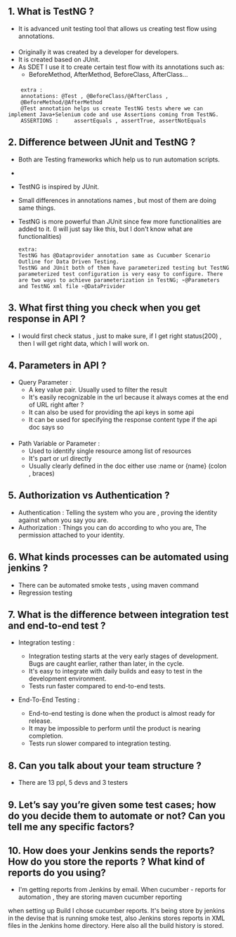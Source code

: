 ## 1. What is TestNG ?
- It is advanced unit testing tool that allows us creating test flow using annotations.
####
- Originally it was created by a developer for developers.
- It is created based on JUnit.
- As SDET I use it to create certain test flow with its annotations such as:
  - BeforeMethod, AfterMethod, BeforeClass, AfterClass...
####
        extra : 
        annotations: @Test , @BeforeClass/@AfterClass ,
        @BeforeMethod/@AfterMethod
        @Test annotation helps us create TestNG tests where we can implement Java+Selenium code and use Assertions coming from TestNG.	
        ASSERTIONS :     assertEquals , assertTrue, assertNotEquals

## 2. Difference between JUnit and TestNG ?

- Both are Testing frameworks which help us to run automation scripts.
- 
- TestNG is inspired by JUnit.
- Small differences in annotations names , but most of them are doing same things.
- TestNG is more powerful than JUnit since few more functionalities are added to it. (I will just say like this, but I don't know what are functionalities)

      extra: 
      TestNG has @Dataprovider annotation same as Cucumber Scenario Outline for Data Driven Testing.
      TestNG and JUnit both of them have parameterized testing but TestNG parameterized test configuration is very easy to configure. There are two ways to achieve parameterization in TestNG; ➢@Parameters and TestNG xml file ➢@DataPrivider

## 3. What first thing you check when you get response in API ?
- I would first check status , just to make sure, if I get right status(200) , then I will get right data, which I will work on. 

## 4. Parameters in API ?
- Query Parameter :
  - A key value pair. Usually used to filter the result
  - It's easily recognizable in the url because it always comes at the end of URL right after ?
  - It can also be used for providing the api keys in some api
  - It can be used for specifying the response content type if the api doc says so

####

- Path Variable or Parameter : 
  - Used to identify single resource among list of resources
  - It's part or url directly
  - Usually clearly defined in the doc either use :name or {name} (colon , braces)

## 5. Authorization vs Authentication ?

- Authentication : Telling the system who you are , proving the identity against whom you say you are.
- Authorization : Things you can do according to who you are, The permission attached to your identity.

## 6. What kinds processes can be automated using jenkins ?
- There can be automated smoke tests , using maven command
- Regression testing 

## 7. What is the difference between integration test and end-to-end test ?
- Integration testing : 
  - Integration testing starts at the very early stages of development. Bugs are caught earlier, rather than later, in the cycle.
  - It's easy to integrate with daily builds and easy to test in the development environment.
  - Tests run faster compared to end-to-end tests.


- End-To-End Testing : 
  - End-to-end testing is done when the product is almost ready for release.
  - It may be impossible to perform until the product is nearing completion.
  - Tests run slower compared to integration testing.
  
## 8. Can you talk about your team structure ?
- There are 13 ppl, 5 devs and 3 testers
## 9. Let’s say you’re given some test cases; how do you decide them to automate or not? Can you tell me any specific factors?

## 10. How does your Jenkins sends the reports? How do you store the reports ? What kind of reports do you using?

- I'm getting reports from Jenkins by email. When cucumber - reports for automation , they are storing
maven cucumber reporting 

when setting up Build I chose cucumber reports. It's being store by jenkins in the devise that is running smoke test,
also Jenkins stores reports in XML files in the Jenkins home directory. Here also all the build history is stored. 